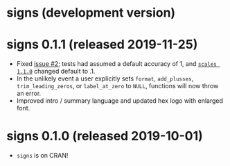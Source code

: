 # signs (development version)

# signs 0.1.1 (released 2019-11-25)

* Fixed [issue #2](https://github.com/BenjaminWolfe/signs/issues/2);
  tests had assumed a default accuracy of 1,
  and [`scales 1.1.0`](https://github.com/r-lib/scales/issues/229)
  changed default to .1.
* In the unlikely event a user explicitly sets `format`, `add_plusses`,
  `trim_leading_zeros`, or `label_at_zero` to `NULL`, functions will now
  throw an error.
* Improved intro / summary language and updated hex logo with enlarged font.

# signs 0.1.0 (released 2019-10-01)

* `signs` is on CRAN!
